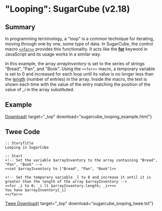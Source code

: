 # "Looping": SugarCube (v2.18)

## Summary

In programming terminology, a "loop" is a common technique for iterating, moving through one by one, some type of data. In SugarCube, the control macro [`<<for>>`](http://www.motoslave.net/sugarcube/2/docs/macros.html#macros-for) provides this functionality. It acts like the **[for](https://developer.mozilla.org/en-US/docs/Web/JavaScript/Reference/Statements/for)** keyword in JavaScript and its usage works in a similar way.

In this example, the array *arrayInventory* is set to the series of strings "Bread", "Pan", and "Book". Using the `<<for>>` macro, a temporary variable is set to 0 and increased for each loop until its value is no longer less than the [length](https://developer.mozilla.org/en-US/docs/Web/JavaScript/Reference/Global_Objects/Array/length) (number of entries) in the array. Inside the macro, the text is shown each time with the value of the entry matching the position of the value of *_i* in the array substituted.

## Example

[Download](sugarcube_looping_example.html){ target="_top" download="sugarcube_looping_example.html"}

## Twee Code

```twee
:: StoryTitle
Looping in SugarCube

:: Start
<!-- Set the variable $arrayInventory to the array containing "Bread", "Pan", "Book" -->
<<set $arrayInventory to ["Bread", "Pan", "Book"]>>

<!-- Set the temporary variable _l to 0 and increase it until it is greater than the length of the array $arrayInventory -->
<<for _i to 0; _i lt $arrayInventory.length; _i++>>
You have $arrayInventory[_i]
<</for>>

```

[Twee Download](sugarcube_looping_twee.txt){ target="_top" download="sugarcube_looping_twee.txt"}
